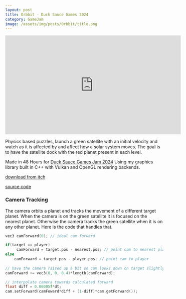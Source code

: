 ```yaml
---
layout: post
title: Orbbit - Duck Sauce Games 2024
category: GameJam
image: /assets/img/posts/Orbbit/title.png
---
```


<iframe width="560" height="315" src="https://www.youtube.com/embed/YuE8c7EGIEU?si=27yVk5yDeZxzWQLr" title="YouTube video player" frameborder="0" allow="accelerometer; autoplay; clipboard-write; encrypted-media; gyroscope; picture-in-picture; web-share" allowfullscreen></iframe>

Physics based puzzles, launch a green satellite with an initial velocity and watch as it 
is affected by and affect how a solar system moves. The goal is to have the satellite dock with
the red planet present in each level.

Made in 48 Hours for [Duck Sauce Games Jam 2024](https://www.ducksauce.games/duck-sauce-jam-2024)
Using my graphics library built in C++ with Vulkan and OpenGL rendering backends.

<!-- more -->

[download from itch](https://noamzeise.itch.io/orbbit)

[source code](https://github.com/NoamZeise/dsg-2024)


### Camera Tracking

The camera orbits a planet and tracks the movement of a different target planet.
When the camera is on the green satellite it is focused on the nearest planet.
Otherwise the camera tracks the green satellite when it is on any other planet.
Here is the code that handles that.


```C++
vec3 camForward(0); // ideal cam forward

if(target == player)
     camForward = target.pos - nearest.pos; // point cam to nearest planet
else
    camForward = target.pos - player.pos; // point cam to player
	
// have the camera raised up a bit so cam looks down on target slightly
camForward += vec3(0, 0, 0.4)*length(camForward);

// interpolate camera towards calculated forward
float diff = 0.00005f*dt;
cam.setForward(camFoward*diff + (1-diff)*cam.getForward());
```
